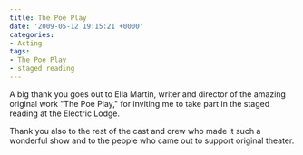 ```yaml
---
title: The Poe Play
date: '2009-05-12 19:15:21 +0000'
categories:
- Acting
tags:
- The Poe Play
- staged reading
---
```


A big thank you goes out to Ella Martin, writer and director of the amazing
original work "The Poe Play," for inviting me to take part in the staged reading
at the Electric Lodge.

Thank you also to the rest of the cast and crew who made it such a wonderful
show and to the people who came out to support original theater.

